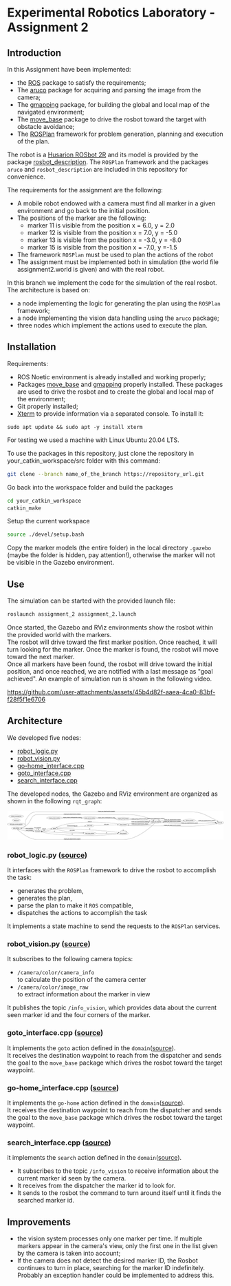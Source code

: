 # Experimental Robotics Laboratory - Assignment 2

## Introduction

In this Assignment have been implemented:
- the [ROS](https://www.ros.org) package to satisfy the requirements;
-  The [aruco](https://github.com/pal-robotics/aruco_ros/tree/noetic-devel/aruco) package for acquiring and parsing the image from the camera;
-  The [gmapping](http://wiki.ros.org/gmapping) package, for building the global and local map of the navigated environment;
-  The [move_base](http://wiki.ros.org/move_base) package to drive the rosbot toward the target with obstacle avoidance;
-  The [ROSPlan](https://kcl-planning.github.io/ROSPlan/) framework for problem generation, planning and execution of the plan.

The robot is a [Husarion ROSbot 2R](https://husarion.com/#robots) and its model is provided by the package [rosbot_description](https://github.com/husarion/rosbot_ros/tree/noetic/src/rosbot_description).
The `ROSPlan` framework and the packages `aruco` and `rosbot_description` are included in this repository for convenience.

The requirements for the assignment are the following:

- A mobile robot endowed with a camera must find all marker in a given environment and go back to the initial position.
- The positions of the marker are the following:
  - marker 11 is visible from the position x = 6.0, y = 2.0
  - marker 12 is visible from the position x = 7.0, y = -5.0
  - marker 13 is visible from the position x = -3.0, y = -8.0
  - marker 15 is visible from the position x = -7.0, y =-1.5
- The framework `ROSPlan` must be used to plan the actions of the robot
- The assignment must be implemented both in simulation (the world file assignment2.world is given) and with the real robot.

In this branch we implement the code for the simulation of the real rosbot. The architecture is based on:
- a node implementing the logic for generating the plan using the `ROSPlan` framework;
- a node implementing the vision data handling using the `aruco` package;
- three nodes which implement the actions used to execute the plan.

## Installation

Requirements:

- ROS Noetic environment is already installed and working properly;
- Packages [move_base](http://wiki.ros.org/move_base) and [gmapping](http://wiki.ros.org/gmapping) properly installed. These packages are used to drive the rosbot and to create the global and local map of the environment;
- Git properly installed;
- [Xterm](https://invisible-island.net/xterm/) to provide information via a separated console.
  To install it:
```shell
sudo apt update && sudo apt -y install xterm
```

For testing we used a machine with Linux Ubuntu 20.04 LTS.  


To use the packages in this repository, just clone the repository in your_catkin_workspace/src folder with this command:
```bash
git clone --branch name_of_the_branch https://repository_url.git
```

Go back into the workspace folder and build the packages
```bash
cd your_catkin_workspace
catkin_make
```

Setup the current workspace

```bash
source ./devel/setup.bash
```

Copy the marker models (the entire folder) in the local directory `.gazebo` (maybe the folder is hidden, pay attention!), otherwise the marker will not be visible in the Gazebo environment.

## Use

The simulation can be started with the provided launch file:

```bash
roslaunch assignment_2 assignment_2.launch
```

Once started, the Gazebo and RViz environments show the rosbot within the provided world with the markers.  
The rosbot will drive toward the first marker position. Once reached, it will turn looking for the marker. Once the marker is found, the rosbot will move toward the next marker.  
Once all markers have been found, the rosbot will drive toward the initial position, and once reached, we are notified with a last message as "goal achieved".
An example of simulation run is shown in the following video.

https://github.com/user-attachments/assets/45b4d82f-aaea-4ca0-83bf-f28f5f1e6706

## Architecture

We developed five nodes:  

- [robot_logic.py](#robot_logicpy-source)
- [robot_vision.py](#robot_visionpy-source)
- [go-home_interface.cpp](#go-home_interfacecpp-source)
- [goto_interface.cpp](#goto_interfacecpp-source)
- [search_interface.cpp](#search_interfacecpp-source)

The developed nodes, the Gazebo and RViz environment are organized as shown in the following `rqt_graph`:

<img src="./media/rosgraph_1.png" alt="rosgraph_1">

### robot_logic.py ([source](./assignment_2/script/robot_logic.py))
It interfaces with the `ROSPlan` framework to drive the rosbot to accomplish the task:

- generates the problem,
- generates the plan,
- parse the plan to make it `ROS` compatible,
- dispatches the actions to accomplish the task

It implements a state machine to send the requests  to the `ROSPlan` services.

### robot_vision.py ([source](./assignment_2/script/robot_vision.py))
It subscribes to the following camera topics:

- `/camera/color/camera_info`  
    to calculate the position of the camera center  
- `/camera/color/image_raw`  
    to extract information about the marker in view  

It publishes the topic `/info_vision`, which provides data about the current seen marker id and the four corners of the marker.

### goto_interface.cpp ([source](./assignment_2/src/goto_interface.cpp))
It implements the `goto` action defined in the `domain`([source](./assignment_2/pddl/domain.pddl)).  
It receives the destination waypoint to reach from the dispatcher and sends the goal to the `move_base` package which drives the rosbot toward the target waypoint.

### go-home_interface.cpp ([source](./assignment_2/src/go-home_interface.cpp))
It implements the `go-home` action defined in the `domain`([source](./assignment_2/pddl/domain.pddl)).  
It receives the destination waypoint to reach from the dispatcher and sends the goal to the `move_base` package which drives the rosbot toward the target waypoint.

### search_interface.cpp ([source](./assignment_2/src/search_interface.cpp))
it implements the `search` action defined in the `domain`([source](./assignment_2/pddl/domain.pddl)).  

- It subscribes to the topic `/info_vision` to receive information about the current marker id seen by the camera.
- It receives from the dispatcher the marker id to look for.
- It sends to the rosbot the command to turn around itself until it finds the searched marker id.

## Improvements

- the vision system processes only one marker per time. If multiple markers appear in the camera's view, only the first one in the list given by the camera is taken into account;
- If the camera does not detect the desired marker ID, the Rosbot continues to turn in place, searching for the marker ID indefinitely. Probably an exception handler could be implemented to address this.
